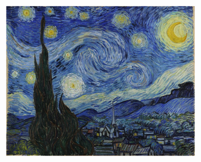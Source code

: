 <img width="1024px" allign="left" src="https://github.com/Splish-Splash/style-transfer/blob/main/data/picasso2.jpg" />
